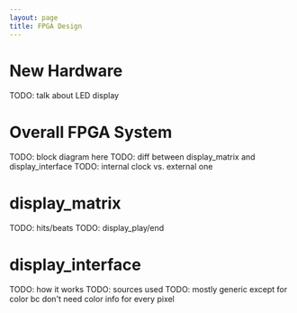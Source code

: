 ```yaml
---
layout: page
title: FPGA Design
---
```


# New Hardware
TODO: talk about LED display

# Overall FPGA System
TODO: block diagram here
TODO: diff between display_matrix and display_interface
TODO: internal clock vs. external one

# display_matrix
TODO: hits/beats
TODO: display_play/end

# display_interface

TODO: how it works
TODO: sources used
TODO: mostly generic except for color bc don't need color info for every pixel

